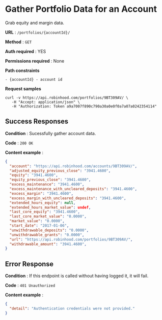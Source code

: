 # Gather Portfolio Data for an Account

Grab equity and margin data.

**URL** : `/portfolios/{accountId}/`

**Method** : `GET`

**Auth required** : YES

**Permissions required** : None

**Path constraints**

    - {accountId} - account id

**Request samples**

```
curl -v https://api.robinhood.com/portfolios/9BT309AV/ \
   -H "Accept: application/json" \
   -H "Authorization: Token a9a7007f890c790a30a0e0f0a7a07a0242354114"
```

## Success Responses

**Condition** : Sucessfully gather account data.

**Code** : `200 OK`

**Content example** :

```json
{
  "account": "https://api.robinhood.com/accounts/9BT309AV/",
  "adjusted_equity_previous_close": "3941.4600",
  "equity": "3941.4600",
  "equity_previous_close": "3941.4600",
  "excess_maintenance": "3941.4600",
  "excess_maintenance_with_uncleared_deposits": "3941.4600",
  "excess_margin": "3941.4600",
  "excess_margin_with_uncleared_deposits": "3941.4600",
  "extended_hours_equity": null,
  "extended_hours_market_value": undef,
  "last_core_equity": "3941.4600",
  "last_core_market_value": "0.0000",
  "market_value": "0.0000",
  "start_date": "2017-01-06",
  "unwithdrawable_deposits": "0.0000",
  "unwithdrawable_grants": "0.0000",
  "url": "https://api.robinhood.com/portfolios/9BT309AV/",
  "withdrawable_amount": "3941.4600",
}
```

## Error Response

**Condition** : If this endpoint is called without having logged it, it will fail.

**Code** : `401 Unauthorized`

**Content example** :

```json
{
  "detail": "Authentication credentials were not provided."
}
```
